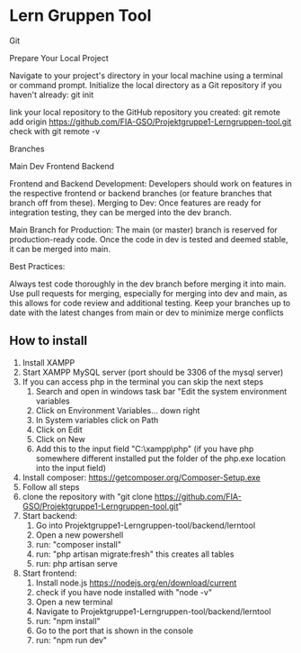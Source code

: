 # Lern Gruppen Tool

Git

Prepare Your Local Project

Navigate to your project's directory in your local machine using a terminal or command prompt.
Initialize the local directory as a Git repository if you haven't already: git init

link your local repository to the GitHub repository you created: git remote add origin https://github.com/FIA-GSO/Projektgruppe1-Lerngruppen-tool.git
check with git remote -v

Branches

Main
Dev
Frontend
Backend

Frontend and Backend Development: Developers should work on features in the respective frontend or backend branches (or feature branches that branch off from these).
Merging to Dev: Once features are ready for integration testing, they can be merged into the dev branch.

Main Branch for Production: The main (or master) branch is reserved for production-ready code. Once the code in dev is tested and deemed stable, it can be merged into main.

Best Practices:

Always test code thoroughly in the dev branch before merging it into main.
Use pull requests for merging, especially for merging into dev and main, as this allows for code review and additional testing.
Keep your branches up to date with the latest changes from main or dev to minimize merge conflicts


## How to install

1. Install XAMPP
2. Start XAMPP MySQL server (port should be 3306 of the mysql server)
3. If you can access php in the terminal you can skip the next steps
   1. Search and open in windows task bar "Edit the system environment variables
   2. Click on Environment Variables... down right
   3. In System variables click on Path
   4. Click on Edit
   5. Click on New
   6. Add this to the input field "C:\xampp\php" (if you have php somewhere different installed put the folder of the php.exe location into the input field)
4. Install composer: https://getcomposer.org/Composer-Setup.exe
5. Follow all steps
6. clone the repository with "git clone https://github.com/FIA-GSO/Projektgruppe1-Lerngruppen-tool.git"
7. Start backend:
   1. Go into Projektgruppe1-Lerngruppen-tool/backend/lerntool
   2. Open a new powershell
   3. run: "composer install"
   4. run: "php artisan migrate:fresh" this creates all tables
   5. run: php artisan serve
8. Start frontend:
   1. Install node.js https://nodejs.org/en/download/current
   2. check if you have node installed with "node -v"
   3. Open a new terminal
   4. Navigate to Projektgruppe1-Lerngruppen-tool/backend/lerntool
   5. run: "npm install"
   6. Go to the port that is shown in the console
   7. run: "npm run dev"

